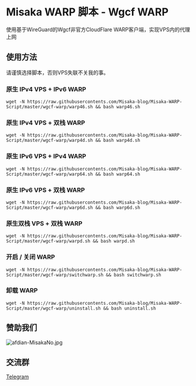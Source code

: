 # Misaka WARP 脚本 - Wgcf WARP

使用基于WireGuard的Wgcf非官方CloudFlare WARP客户端，实现VPS内的代理上网

## 使用方法

请谨慎选择脚本，否则VPS失联不关我的事。

### 原生 IPv4 VPS + IPv6 WARP

```shell
wget -N https://raw.githubusercontents.com/Misaka-blog/Misaka-WARP-Script/master/wgcf-warp/warp46.sh && bash warp46.sh
```

### 原生 IPv4 VPS + 双栈 WARP

```shell
wget -N https://raw.githubusercontents.com/Misaka-blog/Misaka-WARP-Script/master/wgcf-warp/warp4d.sh && bash warp4d.sh
```

### 原生 IPv6 VPS + IPv4 WARP

```shell
wget -N https://raw.githubusercontents.com/Misaka-blog/Misaka-WARP-Script/master/wgcf-warp/warp64.sh && bash warp64.sh
```

### 原生 IPv6 VPS + 双栈 WARP

```shell
wget -N https://raw.githubusercontents.com/Misaka-blog/Misaka-WARP-Script/master/wgcf-warp/warp6d.sh && bash warp6d.sh
```

### 原生双栈 VPS + 双栈 WARP

```shell
wget -N https://raw.githubusercontents.com/Misaka-blog/Misaka-WARP-Script/master/wgcf-warp/warpd.sh && bash warpd.sh
```

### 开启 / 关闭 WARP

```shell
wget -N https://raw.githubusercontents.com/Misaka-blog/Misaka-WARP-Script/master/wgcf-warp/switchwarp.sh && bash switchwarp.sh
```

### 卸载 WARP

```shell
wget -N https://raw.githubusercontents.com/Misaka-blog/Misaka-WARP-Script/master/wgcf-warp/uninstall.sh && bash uninstall.sh
```

## 赞助我们

![afdian-MisakaNo.jpg](https://s2.loli.net/2021/12/25/SimocqwhVg89NQJ.jpg)

## 交流群
[Telegram](https://t.me/misakanetcn)
